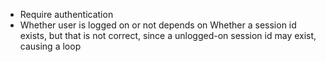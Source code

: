 - Require authentication
- Whether user is logged on or not depends on Whether a session id exists,
but that is not correct, since a unlogged-on session id may exist, causing a
loop
